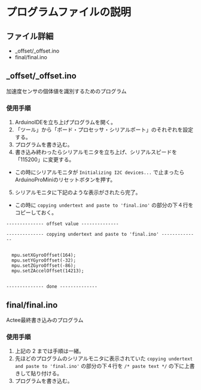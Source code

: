 # プログラムファイルの説明
## ファイル詳細
- _offset/_offset.ino
- final/final.ino

## _offset/_offset.ino
加速度センサの個体値を識別するためのプログラム

### 使用手順
1. ArduinoIDEを立ち上げプログラムを開く。
2. 「ツール」から「ボード・プロセッサ・シリアルポート」のそれぞれを設定する。
3. プログラムを書き込む。
4. 書き込み終わったらシリアルモニタを立ち上げ、シリアルスピードを「115200」に変更する。
  - この時にシリアルモニタが `Initializing I2C devices...` で止まったらArduinoProMiniのリセットボタンを押す。
5. シリアルモニタに下記のような表示がされたら完了。
  - この時に `copying undertext and paste to 'final.ino'` の部分の下４行をコピーしておく。

```
-------------- offset value --------------

-------------- copying undertext and paste to 'final.ino' --------------


  mpu.setXGyroOffset(164);
  mpu.setYGyroOffset(-32);
  mpu.setZGyroOffset(-86);
  mpu.setZAccelOffset(14213);


-------------- done --------------
```

## final/final.ino
Actee最終書き込みのプログラム

### 使用手順
1. 上記の 2 までは手順は一緒。
2. 先ほどのプログラムのシリアルモニタに表示されていた `copying undertext and paste to 'final.ino'` の部分の下４行を `/* paste text */` の下に上書きして貼り付ける。
3. プログラムを書き込む。

